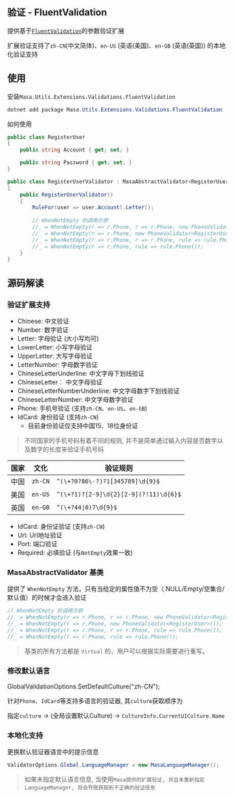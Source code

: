 ## 验证 - FluentValidation

提供基于[`FluentValidation`](https://www.nuget.org/packages/FluentValidation)的参数验证扩展

扩展验证支持了`zh-CN`(中文简体)、`en-US` (英语(美国)、`en-GB` (英语(英国)) 的本地化验证支持

## 使用

安装`Masa.Utils.Extensions.Validations.FluentValidation`

``` powershell
dotnet add package Masa.Utils.Extensions.Validations.FluentValidation
```

如何使用

```csharp
public class RegisterUser
{
    public string Account { get; set; }

    public string Password { get; set; }
}

public class RegisterUserValidator : MasaAbstractValidator<RegisterUser>
{
    public RegisterUserValidator()
    {
        RuleFor(user => user.Account).Letter();
        
        // WhenNotEmpty 的调用示例
        //_ = WhenNotEmpty(r => r.Phone, r => r.Phone, new PhoneValidator<RegisterUser>());
        //_ = WhenNotEmpty(r => r.Phone, new PhoneValidator<RegisterUser>());
        //_ = WhenNotEmpty(r => r.Phone, r => r.Phone, rule => rule.Phone());
        //_ = WhenNotEmpty(r => r.Phone, rule => rule.Phone());
    }
}
```

## 源码解读

### 验证扩展支持

* Chinese: 中文验证
* Number: 数字验证
* Letter: 字母验证 (大小写均可)
* LowerLetter: 小写字母验证
* UpperLetter: 大写字母验证
* LetterNumber: 字母数字验证
* ChineseLetterUnderline: 中文字母下划线验证
* ChineseLetter： 中文字母验证
* ChineseLetterNumberUnderline: 中文字母数字下划线验证
* ChineseLetterNumber: 中文字母数字验证
* Phone: 手机号验证 (支持`zh-CN`、`en-US`、`en-GB`)
* IdCard: 身份验证 (支持`zh-CN`)
  * 目前身份验证仅支持中国15、18位身份证

> 不同国家的手机号码有着不同的规则, 并不是简单通过输入内容是否数字以及数字的长度来验证手机号码

<div class="custom-table">

|  国家  | 文化 | 验证规则  |
|  ----  | ----  | ----  |
| 中国 | `zh-CN` | `^(\+?0?86\-?)?1[345789]\d{9}$` |
| 美国 | `en-US` | `^(\+?1)?[2-9]\d{2}[2-9](?!11)\d{6}$` |
| 英国 | `en-GB` | `^(\+?44\|0)7\d{9}$` |

</div>

* IdCard: 身份证验证 (支持`zh-CN`)
* Url: Url地址验证
* Port: 端口验证
* Required: 必填验证 (与`NotEmpty`效果一致)

### MasaAbstractValidator<T> 基类

提供了 `WhenNotEmpty` 方法，只有当给定的属性值不为空（ NULL/Empty/空集合/默认值）的时候才会进入验证

```csharp
// WhenNotEmpty 的调用示例
//_ = WhenNotEmpty(r => r.Phone, r => r.Phone, new PhoneValidator<RegisterUser>());
//_ = WhenNotEmpty(r => r.Phone, new PhoneValidator<RegisterUser>());
//_ = WhenNotEmpty(r => r.Phone, r => r.Phone, rule => rule.Phone());
//_ = WhenNotEmpty(r => r.Phone, rule => rule.Phone());
```

> 基类的所有方法都是 `Virtual` 的，用户可以根据实际需要进行重写。

### 修改默认语言

GlobalValidationOptions.SetDefaultCulture("zh-CN");

针对`Phone`、`IdCard`等支持多语言的验证器, 其`culture`获取顺序为

指定`culture` -> (全局设置默认Culture) -> `CultureInfo.CurrentUICulture.Name`

### 本地化支持

更换默认验证器语言中的提示信息

```csharp
ValidatorOptions.Global.LanguageManager = new MasaLanguageManager();
```

> 如果未指定默认语言信息, 当使用`Masa提供的扩展验证, 并且未重新指定 LanguageManager, 将会导致获取到不正确的验证信息`
